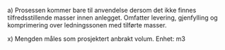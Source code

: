 a) Prosessen kommer bare til anvendelse dersom det ikke finnes tilfredsstillende masser innen anlegget. Omfatter levering, gjenfylling og komprimering over ledningssonen med tilførte masser.

x) Mengden måles som prosjektert anbrakt volum. Enhet: m3

